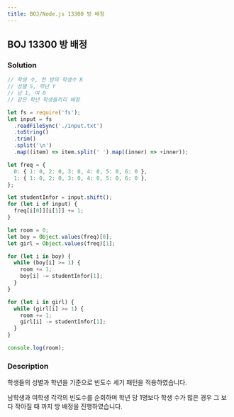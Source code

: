 ```yaml
---
title: BOJ/Node.js 13300 방 배정
---
```


## BOJ 13300 방 배정

### Solution

```javascript
// 학생 수, 한 방의 학생수 K
// 성별 S, 학년 Y
// 남 1, 여 0
// 같은 학년 학생들끼리 배정

let fs = require('fs');
let input = fs
  .readFileSync('./input.txt')
  .toString()
  .trim()
  .split('\n')
  .map((item) => item.split(' ').map((inner) => +inner));

let freq = {
  0: { 1: 0, 2: 0, 3: 0, 4: 0, 5: 0, 6: 0 },
  1: { 1: 0, 2: 0, 3: 0, 4: 0, 5: 0, 6: 0 },
};

let studentInfor = input.shift();
for (let i of input) {
  freq[i[0]][i[1]] += 1;
}

let room = 0;
let boy = Object.values(freq)[0];
let girl = Object.values(freq)[1];

for (let i in boy) {
  while (boy[i] >= 1) {
    room += 1;
    boy[i] -= studentInfor[1];
  }
}

for (let i in girl) {
  while (girl[i] >= 1) {
    room += 1;
    girl[i] -= studentInfor[1];
  }
}

console.log(room);
```

### Description

학생들의 성별과 학년을 기준으로 빈도수 세기 패턴을 적용하였습니다.

남학생과 여학생 각각의 빈도수를 순회하며 학년 당 1명보다 학생 수가 많은 경우 그 보다 작아질 때 까지 방 배정을 진행하였습니다.
